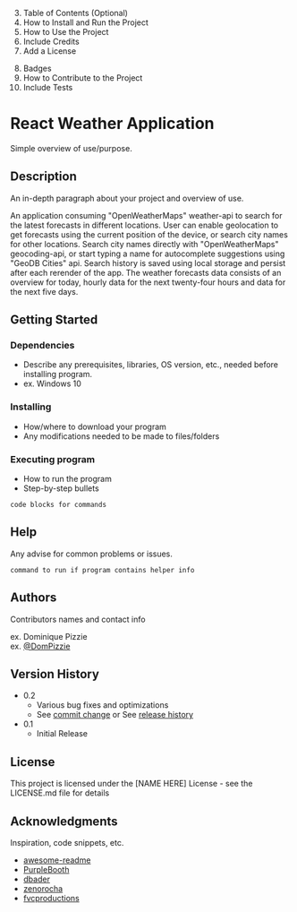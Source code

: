 3. Table of Contents (Optional)
4. How to Install and Run the Project
5. How to Use the Project
6. Include Credits
7. Add a License

<!-- Optional -->

8. Badges
9. How to Contribute to the Project
10. Include Tests

# React Weather Application

Simple overview of use/purpose.

## Description

An in-depth paragraph about your project and overview of use.

An application consuming "OpenWeatherMaps" weather-api to search for the latest forecasts in different locations. User can enable geolocation to get forecasts using the current position of the device, or search city names for other locations. Search city names directly with "OpenWeatherMaps" geocoding-api, or start typing a name for autocomplete suggestions using "GeoDB Cities" api. Search history is saved using local storage and persist after each rerender of the app. The weather forecasts data consists of an overview for today, hourly data for the next twenty-four hours and data for the next five days.

## Getting Started

### Dependencies

- Describe any prerequisites, libraries, OS version, etc., needed before installing program.
- ex. Windows 10

### Installing

- How/where to download your program
- Any modifications needed to be made to files/folders

### Executing program

- How to run the program
- Step-by-step bullets

```
code blocks for commands
```

## Help

Any advise for common problems or issues.

```
command to run if program contains helper info
```

## Authors

Contributors names and contact info

ex. Dominique Pizzie  
ex. [@DomPizzie](https://twitter.com/dompizzie)

## Version History

- 0.2
  - Various bug fixes and optimizations
  - See [commit change]() or See [release history]()
- 0.1
  - Initial Release

## License

This project is licensed under the [NAME HERE] License - see the LICENSE.md file for details

## Acknowledgments

Inspiration, code snippets, etc.

- [awesome-readme](https://github.com/matiassingers/awesome-readme)
- [PurpleBooth](https://gist.github.com/PurpleBooth/109311bb0361f32d87a2)
- [dbader](https://github.com/dbader/readme-template)
- [zenorocha](https://gist.github.com/zenorocha/4526327)
- [fvcproductions](https://gist.github.com/fvcproductions/1bfc2d4aecb01a834b46)
